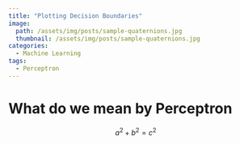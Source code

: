 ```yaml
---
title: "Plotting Decision Boundaries"
image:
  path: /assets/img/posts/sample-quaternions.jpg
  thumbnail: /assets/img/posts/sample-quaternions.jpg
categories:
  - Machine Learning
tags:
  - Perceptron
---
```

# What do we mean by Perceptron

$$a^2 + b^2 = c^2$$

